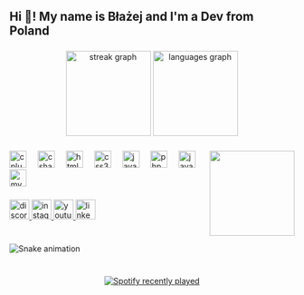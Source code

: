 <h2 align="left">Hi 👋! My name is Błażej and I'm a Dev from Poland</h2>

###

<div align="center">
  <img src="https://streak-stats.demolab.com?user=HitHUBHIT&locale=en&mode=daily&theme=dracula&hide_border=false&border_radius=5" height="150" alt="streak graph"  />
  <img src="https://github-readme-stats.vercel.app/api/top-langs?username=HitHUBHIT&locale=en&hide_title=false&layout=compact&card_width=320&langs_count=5&theme=dracula&hide_border=false" height="150" alt="languages graph"  />
</div>

###

<img align="right" height="150" src="https://media0.giphy.com/media/CWeTmIl86KpMPyyqtK/giphy.gif?cid=6c09b952oyf3a04rnw89zlx5t84m6patl3sa294vhsd58t9i&ep=v1_internal_gif_by_id&rid=giphy.gif&ct=g"  />

###

<div align="left">
  <img src="https://skillicons.dev/icons?i=cpp" height="30" alt="cplusplus logo"  />
  <img width="12" />
  <img src="https://skillicons.dev/icons?i=cs" height="30" alt="csharp logo"  />
  <img width="12" />
  <img src="https://skillicons.dev/icons?i=html" height="30" alt="html5 logo"  />
  <img width="12" />
  <img src="https://skillicons.dev/icons?i=css" height="30" alt="css3 logo"  />
  <img width="12" />
  <img src="https://skillicons.dev/icons?i=js" height="30" alt="javascript logo"  />
  <img width="12" />
  <img src="https://skillicons.dev/icons?i=php" height="30" alt="php logo"  />
  <img width="12" />
  <img src="https://skillicons.dev/icons?i=java" height="30" alt="java logo"  />
  <img width="12" />
  <img src="https://skillicons.dev/icons?i=mysql" height="30" alt="mysql logo"  />
</div>

###

<div align="left">
  <a href="https://discord.gg/wgCwh4jX" target="_blank">
    <img src="https://img.shields.io/static/v1?message=Discord&logo=discord&label=&color=7289DA&logoColor=white&labelColor=&style=for-the-badge" height="35" alt="discord logo"  />
  </a>
  <a href="https://www.instagram.com/puszek_zjeb/profilecard/?igsh=d3NyczduMWYzODNp" target="_blank">
    <img src="https://img.shields.io/static/v1?message=Instagram&logo=instagram&label=&color=E4405F&logoColor=white&labelColor=&style=for-the-badge" height="35" alt="instagram logo"  />
  </a>
  <a href="https://www.youtube.com/@Informaal" target="_blank">
    <img src="https://img.shields.io/static/v1?message=Youtube&logo=youtube&label=&color=FF0000&logoColor=white&labelColor=&style=for-the-badge" height="35" alt="youtube logo"  />
  </a>
  <a href="https://www.linkedin.com/in/b%C5%82a%C5%BCej-grajewski-8722a7340/" target="_blank">
    <img src="https://img.shields.io/static/v1?message=LinkedIn&logo=linkedin&label=&color=0077B5&logoColor=white&labelColor=&style=for-the-badge" height="35" alt="linkedin logo"  />
  </a>
</div>

###

<br clear="both">

<img src="https://raw.githubusercontent.com/HitHUBHIT/HitHUBHIT/output/snake.svg" alt="Snake animation" />

###

<br clear="both">

<div align="center">
  <a href="https://open.spotify.com/user/31lhc7fzdx6uidxb6dsnrqk2txmm">
    <img src="https://spotify-recently-played-readme.vercel.app/api?user=31lhc7fzdx6uidxb6dsnrqk2txmm&count=3&unique=true" alt="Spotify recently played"  />
  </a>
</div>

###
